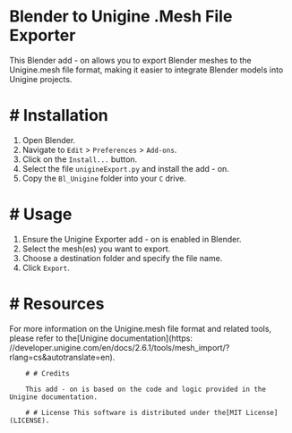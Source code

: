 # Blender to Unigine .Mesh File Exporter

This Blender add - on allows you to
export Blender meshes to the Unigine.mesh file format, making it easier to integrate Blender models into Unigine projects.

# # Installation

1. Open Blender.
2. Navigate to `Edit` > `Preferences` > `Add-ons`.
3. Click on the `Install...`
button.
4. Select the file `unigineExport.py`
and install the add - on.
5. Copy the `Bl_Unigine`
folder into your `C`
drive.

# # Usage

1. Ensure the Unigine Exporter add - on is enabled in Blender.
2. Select the mesh(es) you want to
export.
3. Choose a destination folder and specify the file name.
4. Click `Export`.

# # Resources

For more information on the Unigine.mesh file format and related tools, please refer to the[Unigine documentation](https: //developer.unigine.com/en/docs/2.6.1/tools/mesh_import/?rlang=cs&autotranslate=en).

        # # Credits

        This add - on is based on the code and logic provided in the Unigine documentation.

        # # License This software is distributed under the[MIT License](LICENSE).
